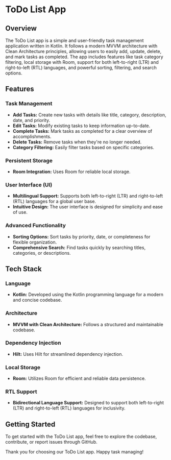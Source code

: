 # ToDo List App

## Overview
The ToDo List app is a simple and user-friendly task management application written in Kotlin. It follows a modern MVVM architecture with Clean Architecture principles, allowing users to easily add, update, delete, and mark tasks as completed. The app includes features like task category filtering, local storage with Room, support for both left-to-right (LTR) and right-to-left (RTL) languages, and powerful sorting, filtering, and search options.

## Features

### Task Management
- **Add Tasks:** Create new tasks with details like title, category, description, date, and priority.
- **Edit Tasks:** Modify existing tasks to keep information up-to-date.
- **Complete Tasks:** Mark tasks as completed for a clear overview of accomplishments.
- **Delete Tasks:** Remove tasks when they're no longer needed.
- **Category Filtering:** Easily filter tasks based on specific categories.

### Persistent Storage
- **Room Integration:** Uses Room for reliable local storage.

### User Interface (UI)
- **Multilingual Support:** Supports both left-to-right (LTR) and right-to-left (RTL) languages for a global user base.
- **Intuitive Design:** The user interface is designed for simplicity and ease of use.

### Advanced Functionality
- **Sorting Options:** Sort tasks by priority, date, or completeness for flexible organization.
- **Comprehensive Search:** Find tasks quickly by searching titles, categories, or descriptions.

## Tech Stack

### Language
- **Kotlin:** Developed using the Kotlin programming language for a modern and concise codebase.

### Architecture
- **MVVM with Clean Architecture:** Follows a structured and maintainable codebase.

### Dependency Injection
- **Hilt:** Uses Hilt for streamlined dependency injection.

### Local Storage
- **Room:** Utilizes Room for efficient and reliable data persistence.

### RTL Support
- **Bidirectional Language Support:** Designed to support both left-to-right (LTR) and right-to-left (RTL) languages for inclusivity.

## Getting Started
To get started with the ToDo List app, feel free to explore the codebase, contribute, or report issues through GitHub.

Thank you for choosing our ToDo List app. Happy task managing!
